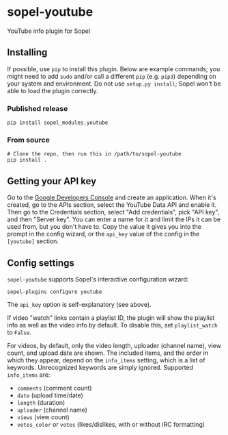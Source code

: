 # sopel-youtube

YouTube info plugin for Sopel

## Installing

If possible, use `pip` to install this plugin. Below are example commands; you
might need to add `sudo` and/or call a different `pip` (e.g. `pip3`) depending
on your system and environment. Do not use `setup.py install`; Sopel won't be
able to load the plugin correctly.

### Published release

    pip install sopel_modules.youtube

### From source

    # Clone the repo, then run this in /path/to/sopel-youtube
    pip install .

## Getting your API key
Go to the [Google Developers Console](https://console.developers.google.com/)
and create an application. When it's created, go to the APIs section, select
the YouTube Data API and enable it. Then go to the Credentials section,
select "Add credentials", pick "API key", and then "Server key". You can enter
a name for it and limit the IPs it can be used from, but you don't have to.
Copy the value it gives you into the prompt in the config wizard, or the
`api_key` value of the config in the `[youtube]` section.

## Config settings
`sopel-youtube` supports Sopel's interactive configuration wizard:

    sopel-plugins configure youtube

The `api_key` option is self-explanatory (see above).

If video "watch" links contain a playlist ID, the plugin will show the
playlist info as well as the video info by default. To disable this, set
`playlist_watch` to `False`.

For videos, by default, only the video length, uploader (channel name), view
count, and upload date are shown. The included items, and the order in which
they appear, depend on the `info_items` setting, which is a list of keywords.
Unrecognized keywords are simply ignored. Supported `info_items` are:

* `comments` (comment count)
* `date` (upload time/date)
* `length` (duration)
* `uploader` (channel name)
* `views` (view count)
* `votes_color` or `votes` (likes/dislikes, with or without IRC formatting)

